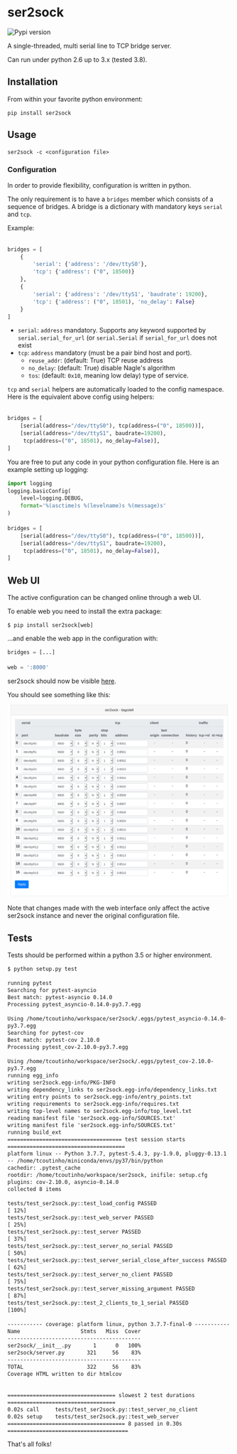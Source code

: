 # ser2sock

![Pypi version][pypi]

A single-threaded, multi serial line to TCP bridge server.

Can run under python 2.6 up to 3.x (tested 3.8).

## Installation

From within your favorite python environment:

```console
pip install ser2sock
```

## Usage

```console
ser2sock -c <configuration file>
```

### Configuration

In order to provide flexibility, configuration is written in python.

The only requirement is to have a `bridges` member which consists of a
sequence of bridges. A bridge is a dictionary with mandatory keys `serial`
and `tcp`.

Example:

```python

bridges = [
    {
        'serial': {'address': '/dev/ttyS0'},
        'tcp': {'address': ("0", 18500)}
    },
    {
        'serial': {'address': '/dev/ttyS1', 'baudrate': 19200},
        'tcp': {'address': ("0", 18501), 'no_delay': False}
    }
]
```

* `serial`: `address` mandatory. Supports any keyword supported by
  `serial.serial_for_url` (or `serial.Serial` if `serial_for_url` does not
  exist
* `tcp`: `address` mandatory (must be a pair bind host and port).
  * `reuse_addr`: (default: True) TCP reuse address
  * `no_delay`: (default: True) disable Nagle's algorithm
  * `tos`: (default: `0x10`, meaning low delay) type of service.

`tcp` and `serial` helpers are automatically loaded to the config namespace.
Here is the equivalent above config using helpers:

```python

bridges = [
    [serial(address="/dev/ttyS0"), tcp(address=("0", 18500))],
    [serial(address="/dev/ttyS1", baudrate=19200),
     tcp(address=("0", 18501), no_delay=False)],
]
```

You are free to put any code in your python configuration file.
Here is an example setting up logging:

```python
import logging
logging.basicConfig(
    level=logging.DEBUG,
    format='%(asctime)s %(levelname)s %(message)s'
)

bridges = [
    [serial(address="/dev/ttyS0"), tcp(address=("0", 18500))],
    [serial(address="/dev/ttyS1", baudrate=19200),
     tcp(address=("0", 18501), no_delay=False)],
]


```

## Web UI

The active configuration can be changed online through a web UI.

To enable web you need to install the extra package:

```console
$ pip install ser2sock[web]
```

...and enable the web app in the configuration with:

```python
bridges = [...]

web = ':8000'
```

ser2sock should now be visible [here](http://localhost:8000).

You should see something like this:

![web screenshot](web_screenshot.png)

Note that changes made with the web interface only affect the
active ser2sock instance and never the original configuration file.

## Tests

Tests should be performed within a python 3.5 or higher environment.

```console
$ python setup.py test

running pytest
Searching for pytest-asyncio
Best match: pytest-asyncio 0.14.0
Processing pytest_asyncio-0.14.0-py3.7.egg

Using /home/tcoutinho/workspace/ser2sock/.eggs/pytest_asyncio-0.14.0-py3.7.egg
Searching for pytest-cov
Best match: pytest-cov 2.10.0
Processing pytest_cov-2.10.0-py3.7.egg

Using /home/tcoutinho/workspace/ser2sock/.eggs/pytest_cov-2.10.0-py3.7.egg
running egg_info
writing ser2sock.egg-info/PKG-INFO
writing dependency_links to ser2sock.egg-info/dependency_links.txt
writing entry points to ser2sock.egg-info/entry_points.txt
writing requirements to ser2sock.egg-info/requires.txt
writing top-level names to ser2sock.egg-info/top_level.txt
reading manifest file 'ser2sock.egg-info/SOURCES.txt'
writing manifest file 'ser2sock.egg-info/SOURCES.txt'
running build_ext
==================================== test session starts =====================================
platform linux -- Python 3.7.7, pytest-5.4.3, py-1.9.0, pluggy-0.13.1 -- /home/tcoutinho/miniconda/envs/py37/bin/python
cachedir: .pytest_cache
rootdir: /home/tcoutinho/workspace/ser2sock, inifile: setup.cfg
plugins: cov-2.10.0, asyncio-0.14.0
collected 8 items

tests/test_ser2sock.py::test_load_config PASSED                                        [ 12%]
tests/test_ser2sock.py::test_web_server PASSED                                         [ 25%]
tests/test_ser2sock.py::test_server PASSED                                             [ 37%]
tests/test_ser2sock.py::test_server_no_serial PASSED                                   [ 50%]
tests/test_ser2sock.py::test_server_serial_close_after_success PASSED                  [ 62%]
tests/test_ser2sock.py::test_server_no_client PASSED                                   [ 75%]
tests/test_ser2sock.py::test_server_missing_argument PASSED                            [ 87%]
tests/test_ser2sock.py::test_2_clients_to_1_serial PASSED                              [100%]

----------- coverage: platform linux, python 3.7.7-final-0 -----------
Name                   Stmts   Miss  Cover
------------------------------------------
ser2sock/__init__.py       1      0   100%
ser2sock/server.py       321     56    83%
------------------------------------------
TOTAL                    322     56    83%
Coverage HTML written to dir htmlcov


================================== slowest 2 test durations ==================================
0.02s call     tests/test_ser2sock.py::test_server_no_client
0.02s setup    tests/test_ser2sock.py::test_web_server
===================================== 8 passed in 0.30s ======================================
```

That's all folks!

[pypi]: https://img.shields.io/pypi/pyversions/ser2sock.svg
